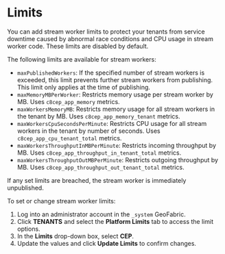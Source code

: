 # Limits

You can add stream worker limits to protect your tenants from service downtime caused by abnormal race conditions and CPU usage in stream worker code. These limits are disabled by default.

The following limits are available for stream workers:

* `maxPublishedWorkers`: If the specified number of stream workers is exceeded, this limit prevents further stream workers from publishing. This limit only applies at the time of publishing.
* `maxMemoryMBPerWorker`: Restricts memory usage per stream worker by MB. Uses `c8cep_app_memory` metrics.
* `maxWorkersMemoryMB`: Restricts memory usage for all stream workers in the tenant by MB. Uses `c8cep_app_memory_tenant` metrics.
* `maxWorkersCpuSecondsPerMinute`: Restricts CPU usage for all stream workers in the tenant by number of seconds. Uses `c8cep_app_cpu_tenant_total` metrics.
* `maxWorkersThroughputInMBPerMinute`: Restricts incoming throughput by MB. Uses `c8cep_app_throughput_in_tenant_total` metrics.
* `maxWorkersThroughputOutMBPerMinute`: Restricts outgoing throughput by MB. Uses `c8cep_app_throughput_out_tenant_total` metrics.

If any set limits are breached, the stream worker is immediately unpublished.

To set or change stream worker limits:

1. Log into an administrator account in the `_system` GeoFabric.
2. Click **TENANTS** and select the **Platform Limits** tab to access the limit options.
3. In the **Limits** drop-down box, select **CEP**.
4. Update the values and click **Update Limits** to confirm changes.